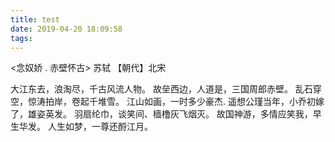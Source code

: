 ```yaml
---
title: test
date: 2019-04-20 18:09:58
tags:
---
```

<念奴娇 . 赤壁怀古> 苏轼 【朝代】北宋
<!--more-->
大江东去，浪淘尽，千古风流人物。
故垒西边，人道是，三国周郎赤壁。
乱石穿空，惊涛拍岸，卷起千堆雪。
江山如画，一时多少豪杰.
遥想公瑾当年，小乔初嫁了，雄姿英发。
羽扇纶巾，谈笑间、樯橹灰飞烟灭。
故国神游，多情应笑我，早生华发。
人生如梦，一尊还酹江月。
